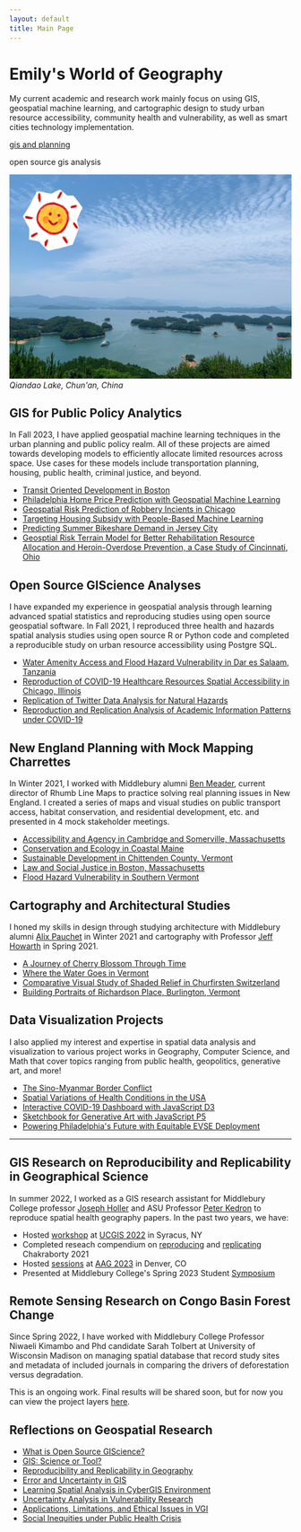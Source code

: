 ```yaml
---
layout: default
title: Main Page
---
```


# Emily's World of Geography

My current academic and research work mainly focus on using GIS, geospatial machine learning, and cartographic design to study urban resource accessibility, community health and vulnerability, as well as smart cities technology implementation.

[gis and planning](pages/gis_planning.md)

open source gis analysis

![Lake](assets/IMG_7528.JPG)
*Qiandao Lake, Chun'an, China*

## GIS for Public Policy Analytics

In Fall 2023,  I have applied geospatial machine learning techniques in the urban planning and public policy realm. All of these projects are aimed towards developing models to efficiently allocate limited resources across space. Use cases for these models include transportation planning, housing, public health, criminal justice, and beyond.

- [Transit Oriented Development in Boston](musa-reports/01-Boston-TOD.html)
- [Philadelphia Home Price Prediction with Geospatial Machine Learning](musa-reports/02-Philly-ML.html)
- [Geospatial Risk Prediction of Robbery Incients in Chicago](musa-reports/03-Chicago-Risks.html)
- [Targeting Housing Subsidy with People-Based Machine Learning](musa-reports/04-Housing-Subsidy.html)
- [Predicting Summer Bikeshare Demand in Jersey City](musa-reports/05-BikeShare-JerseyCity.html)
- [Geosptial Risk Terrain Model for Better Rehabilitation Resource Allocation and Heroin-Overdose Prevention, a Case Study of Cincinnati, Ohio](musa-reports/06-Cincinnati-Heroin-Overdose.html)

## Open Source GIScience Analyses

I have expanded my experience in geospatial analysis through learning advanced spatial statistics and reproducing studies using open source geospatial software. In Fall 2021, I reproduced three health and hazards spatial analysis studies using open source R or Python code and completed a reproducible study on urban resource accessibility using Postgre SQL.

- [Water Amenity Access and Flood Hazard Vulnerability in Dar es Salaam, Tanzania](dsm_analysis/dsm_report.md)
- [Reproduction of COVID-19 Healthcare Resources Spatial Accessibility in Chicago, Illinois](RPr-Kang/re-analysis.md)
- [Replication of Twitter Data Analysis for Natural Hazards](RE-Ida/ida.md)
- [Reproduction and Replication Analysis of Academic Information Patterns under COVID-19](covidpattern/report.md)

## New England Planning with Mock Mapping Charrettes

In Winter 2021, I worked with Middlebury alumni [Ben Meader](https://www.linkedin.com/in/benjamin-meader-5ba6923a), current director of Rhumb Line Maps to practice solving real planning issues in New England. I created a series of maps and visual studies on public transport access, habitat conservation, and residential development, etc. and presented in 4 mock stakeholder meetings.

- [Accessibility and Agency in Cambridge and Somerville, Massachusetts](1026reports/week1.md)
- [Conservation and Ecology in Coastal Maine](1026reports/week2.md)
- [Sustainable Development in Chittenden County, Vermont](1026reports/week3.md)
- [Law and Social Justice in Boston, Massachusetts](1026reports/week4.md)
- [Flood Hazard Vulnerability in Southern Vermont](120reports/exam2.md)

## Cartography and Architectural Studies

I honed my skills in design through studying architecture with Middlebury alumni [Alix Pauchet](https://www.linkedin.com/in/alix-pauchet-b0591367) in Winter 2021 and cartography with Professor [Jeff Howarth](https://jeffhowarth.github.io/) in Spring 2021.

- [A Journey of Cherry Blossom Through Time](gg231reports/proj2.md)
- [Where the Water Goes in Vermont](gg231reports/proj1.md)
- [Comparative Visual Study of Shaded Relief in Churfirsten Switzerland](gg231reports/proj3.md)
- [Building Portraits of Richardson Place, Burlington, Vermont](blogposts/buildingportraits.md)

## Data Visualization Projects

I also applied my interest and expertise in spatial data analysis and visualization to various project works in Geography, Computer Science, and Math that cover topics ranging from public health, geopolitics, generative art, and more!

- [The Sino-Myanmar Border Conflict](https://storymaps.arcgis.com/stories/672602e5a37b4643a121110efa7d855a)
- [Spatial Variations of Health Conditions in the USA](assets/ds_pre.pdf)
- [Interactive COVID-19 Dashboard with JavaScript D3](https://observablehq.com/d/b0fdbacaccbc7f7c)
- [Sketchbook for Generative Art with JavaScript P5](https://csci467-s23.github.io/sketchbook-emilyzhou112/)
- [Powering Philadelphia's Future with Equitable EVSE Deployment](assets/evse-suitability.html)

---

## GIS Research on Reproducibility and Replicability in Geographical Science

In summer 2022, I worked as a GIS research assistant for Middlebury College professor [Joseph Holler](https://www.middlebury.edu/college/people/joseph-holler) and ASU Professor [Peter Kedron](https://search.asu.edu/profile/3316903) to reproduce spatial health geography papers. In the past two years, we have:

- Hosted [workshop](https://github.com/HEGSRR/UCGIS-Workshop) at [UCGIS 2022](https://www.ucgis.org/workshops-2022#HEGS) in Syracus, NY
- Completed reseach compendium on [reproducing](https://osf.io/s5mtq/) and [replicating](https://osf.io/5tzy9/) Chakraborty 2021
- Hosted [sessions](https://github.com/HEGSRR/CP-AAG-2023) at [AAG 2023](https://aag.secure-platform.com/aag2023/solicitations/39/sessiongallery/5681) in Denver, CO
- Presented at Middlebury College's Spring 2023 Student [Symposium](assets/sym-poster-final-emily.pdf)

## Remote Sensing Research on Congo Basin Forest Change

Since Spring 2022, I have worked with Middlebury College Professor Niwaeli Kimambo and Phd candidate Sarah Tolbert at University of Wisconsin Madison on managing spatial database that record study sites and metadata of included journals in comparing the drivers of deforestation versus degradation.

This is an ongoing work. Final results will be shared soon, but for now you can view the project layers [here](https://drive.google.com/drive/folders/1-Omn3vSY2g0Sdce00yJmtXgxZcyknD6v?usp=sharing).

## Reflections on Geospatial Research

- [What is Open Source GIScience?](blogposts/open-giscience.md)
- [GIS: Science or Tool?](blogposts/science_tool.md)
- [Reproducibility and Replicability in Geography](blogposts/r_r.md)
- [Error and Uncertainty in GIS](blogposts/error_uncertainty.md)
- [Learning Spatial Analysis in CyberGIS Environment](blogposts/cybergis.md)
- [Uncertainty Analysis in Vulnerability Research](blogposts/vulnerability.md)
- [Applications, Limitations, and Ethical Issues in VGI](blogposts/vgi.md)
- [Social Inequities under Public Health Crisis](blogposts/covid_disability.md)
